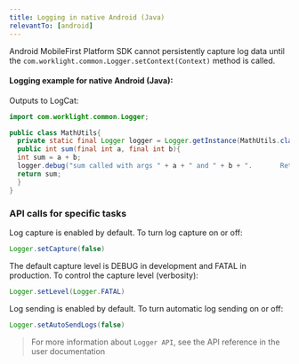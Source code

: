 ```yaml
---
title: Logging in native Android (Java)
relevantTo: [android]
---
```

Android MobileFirst Platform SDK cannot persistently capture log data until the ```com.worklight.common.Logger.setContext(Context)``` method is called.

#### Logging example for native Android (Java):
Outputs to LogCat:

```java
import com.worklight.common.Logger;

public class MathUtils{
  private static final Logger logger = Logger.getInstance(MathUtils.class.getName());
  public int sum(final int a, final int b){
  int sum = a + b;
  logger.debug("sum called with args " + a + " and " + b + ".       Returning " + sum);
  return sum;
  }
}
```

### API calls for specific tasks
Log capture is enabled by default. To turn log capture on or off:

```java
Logger.setCapture(false)
```

The default capture level is DEBUG in development and FATAL in production. To control the capture level (verbosity):

```java
Logger.setLevel(Logger.FATAL)
```

Log sending is enabled by default. To turn automatic log sending on or off:

```java
Logger.setAutoSendLogs(false)
```

> For more information about ```Logger API```, see the API reference in the user documentation
